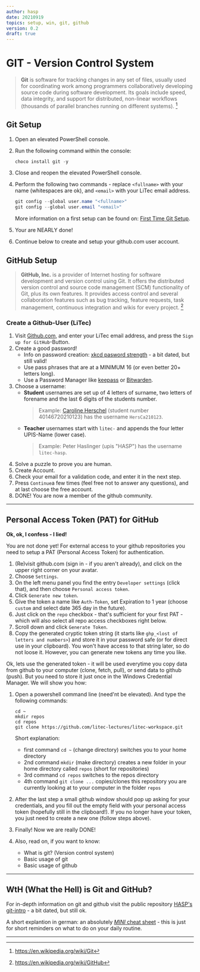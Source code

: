 ```yaml
---
author: hasp
date: 20210919
topics: setup, win, git, github
version: 0.2
draft: true
---
```


# GIT - Version Control System

> **Git** is software for tracking changes in any set of files, usually used for coordinating work among programmers collaboratively developing source code during software development. Its goals include speed, data integrity, and support for distributed, non-linear workflows (thousands of parallel branches running on different systems). [^wikipedia_git]
>
> [^wikipedia_git]:https://en.wikipedia.org/wiki/Git

## Git Setup

1. Open an elevated PowerShell console.

2. Run the following command within the console:

   ```powershell
   choco install git -y
   ```

3. Close and reopen the  elevated PowerShell console.

4. Perform the following two  commands - replace `<fullname>` with your name (whitespaces are ok), and `<email>` with your LiTec email address.

   ```powershell
   git config --global user.name "<fullname>"
   git config --global user.email "<email>"
   ```

   More information on a first setup can be found on: [First Time Git Setup](https://git-scm.com/book/en/v2/Getting-Started-First-Time-Git-Setup).

5. Your are NEARLY done!
6. Continue below to create and setup your github.com user account.

## GitHub Setup

> **GitHub, Inc.** is a provider of Internet hosting for software development and version control using Git. It offers the distributed version control and source code management (SCM) functionality of Git, plus its own features. It provides access control and several collaboration features such as bug tracking, feature requests, task management, continuous integration and wikis for every project. [^wikipedia_gh]
>
> [^wikipedia_gh]:https://en.wikipedia.org/wiki/GitHub


### Create a Github-User (LiTec)

1. Visit [Github.com](https://github.com), and enter your LiTec email address, and press the `Sign up for GitHub`-Button.
2. Create a good password! 
   - Info on password creation: [xkcd pasword strength](https://xkcd.com/936/) - a bit dated, but still valid!
   - Use pass phrases that are at a MINIMUM 16 (or even better 20+ letters long).
   - Use a Password Manager like [keepass](https://keepass.info/) or [Bitwarden](https://bitwarden.com/).
3. Choose a username:
   - **Student** usernames are set up of 4 letters of surname, two letters of forename and the last 6 digits of the students number.
     > Example: [Caroline Herschel](https://en.wikipedia.org/wiki/Caroline_Herschel) (student number 40146720210123) has the username `HersCa210123`.
   - **Teacher** usernames start with `litec-` and appends the four letter UPIS-Name (lower case).
     > Example: Peter Haslinger (upis "HASP") has the username `litec-hasp`.
4. Solve a puzzle to prove you are human.
5. Create Account.
6. Check your email for a validation code, and enter it in the next step.
7. Press `Continue`a few times (feel free not to answer any questions), and at last choose the free account.
8. DONE! You are now a member of the github community.

---

## Personal Access Token (PAT) for GitHub

**Ok, ok, I confess - I lied!**

You are not done yet! For external access to your github repositories you need to setup a PAT (Personal Access Token) for authentication.

1. (Re)visit github.com (sign in - if you aren't already), and click on the upper right corner on your avatar.
2. Choose `Settings`.
3. On the left menu panel you find the entry `Developer settings` (click that), and then choose `Personal access token`.
4. Click `Generate new token`.
5. Give the token a name like `Auth-Token`, set Expiration to 1 year (choose `custom` and select date 365 day in the future).
6. Just click on the `repo` checkbox - that's sufficient for your first PAT - which will also select all repo access checkboxes right below.
7. Scroll down and click `Generate Token`.
8. Copy the generated cryptic token string (it starts like `ghp_<lost of letters and numbers>`) and store it in your password safe (or for direct use in your clipboard). You won't have access to that string later, so do not loose it. However, you can generate new tokens any time you like.

Ok, lets use the generated token - it will be used everytime you copy data from github to your computer (clone, fetch, pull), or send data to github (push). But you need to store it just once in the Windows Credential Manager. We will show you how:

1. Open a powershell command line (need'nt be elevated). And type the following commands:

   ```powerhsell
   cd ~
   mkdir repos
   cd repos
   git clone https://github.com/litec-lectures/litec-workspace.git
   ```

   Short explanation:
   - first command `cd ~` (change directory) switches you to your home directory
   - 2nd command `mkdir` (make directory) creates a new folder in your home directory called `repos` (short for repositories)
   - 3rd command `cd repos` switches to the repos directory
   - 4th command `git clone ...` copies/clones this repository you are currently looking at to your computer in the folder `repos`

2. After the last step a small github window should pop up asking for your credentials, and you fill out the empty field with your personal access token (hopefully still in the clipboard!). If you no longer have your token, you just need to create a new one (follow steps above).
3. Finally! Now we are really DONE!
4. Also, read on, if you want to know:
   - What is git? (Version control system)
   - Basic usage of git
   - Basic usage of github

---

## WtH (What the Hell) is Git and GitHub?

For in-depth information on git and github visit the public repository [HASP's git-intro](https://github.com/litec-hasp/git-intro) - a bit dated, but still ok.

A short explantion in german: an absolutely [*MINI* cheat sheet](./../cheat-sheets/Git-MiniCheatSheet[ger].md) - this is just for short reminders on what to do on your daily routine.

---
